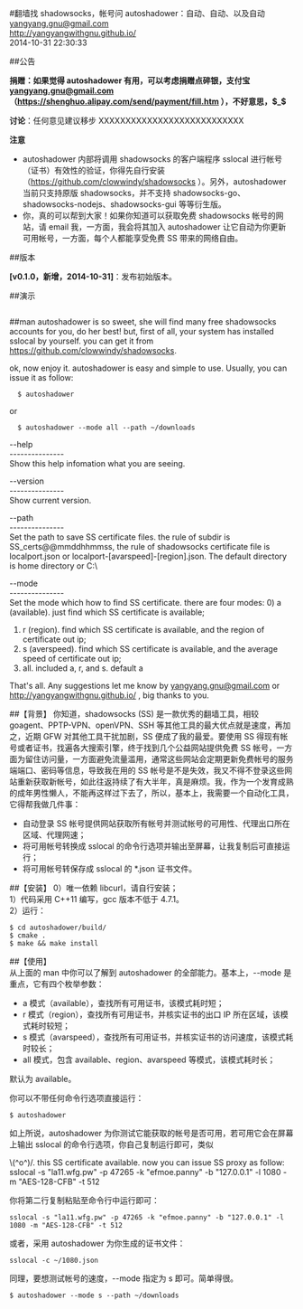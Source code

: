 #翻墙找 shadowsocks，帐号问 autoshadower：自动、自动、以及自动
yangyang.gnu@gmail.com  
http://yangyangwithgnu.github.io/  
2014-10-31 22:30:33


##公告

**捐赠：如果觉得 autoshadower 有用，可以考虑捐赠点碎银，支付宝 yangyang.gnu@gmail.com （https://shenghuo.alipay.com/send/payment/fill.htm ），不好意思，$_$**

**讨论**：任何意见建议移步 XXXXXXXXXXXXXXXXXXXXXXXXXXX

**注意**  

+ autoshadower 内部将调用 shadowsocks 的客户端程序 sslocal 进行帐号（证书）有效性的验证，你得先自行安装（https://github.com/clowwindy/shadowsocks ）。另外，autoshadower 当前只支持原版 shadowsocks，并不支持 shadowsocks-go、shadowsocks-nodejs、shadowsocks-gui 等等衍生版。
+ 你，真的可以帮到大家！如果你知道可以获取免费 shadowsocks 帐号的网站，请 email 我，一方面，我会将其加入 autoshadower 让它自动为你更新可用帐号，一方面，每个人都能享受免费 SS 带来的网络自由。


##版本

**[v0.1.0，新增，2014-10-31]**：发布初始版本。


##演示  
<div align="center">
<img src="https://github.com/yangyangwithgnu/autoshadower/raw/master/pics/running.gif" alt=""/><br />
</div>



##man
autoshadower is so sweet, she will find many free shadowsocks accounts for you, do her best! but, first of all, your system has installed sslocal by yourself. you can get it from https://github.com/clowwindy/shadowsocks. 

ok, now enjoy it. autoshadower is easy and simple to use. Usually, you can issue it as follow: 

```
  $ autoshadower
```
or

```
  $ autoshadower --mode all --path ~/downloads
```

--help  
\---------------  
Show this help infomation what you are seeing. 

--version  
\---------------  
Show current version. 

--path  
\---------------  
Set the path to save SS certificate files. the rule of subdir is SS_certs@@mmddhhmmss, the rule of shadowsocks certificate file is localport.json or localport-[avarspeed]-[region].json. 
The default directory is home directory or C:\ 

--mode  
\---------------  
Set the mode which how to find SS certificate. there are four modes: 
  0) a (available). just find which SS certificate is available;  
  1) r (region). find which SS certificate is available, and the region of certificate out ip;  
  2) s (averspeed). find which SS certificate is available, and the average speed of certificate out ip;  
  3) all. included a, r, and s. 
default a

That's all. Any suggestions let me know by yangyang.gnu@gmail.com or http://yangyangwithgnu.github.io/ , big thanks to you.


##【背景】
你知道，shadowsocks (SS) 是一款优秀的翻墙工具，相较 goagent、PPTP-VPN、openVPN、SSH 等其他工具的最大优点就是速度，再加之，近期 GFW 对其他工具干扰加剧，SS 便成了我的最爱。要使用 SS 得现有帐号或者证书，找遍各大搜索引擎，终于找到几个公益网站提供免费 SS 帐号，一方面为留住访问量，一方面避免流量滥用，通常这些网站会定期更新免费帐号的服务端端口、密码等信息，导致我在用的 SS 帐号是不是失效，我又不得不登录这些网站重新获取新帐号，如此往返持续了有大半年，真是麻烦。我，作为一个发育成熟的成年男性懒人，不能再这样过下去了，所以，基本上，我需要一个自动化工具，它得帮我做几件事：

* 自动登录 SS 帐号提供网站获取所有帐号并测试帐号的可用性、代理出口所在区域、代理网速；
* 将可用帐号转换成 sslocal 的命令行选项并输出至屏幕，让我复制后可直接运行；
* 将可用帐号转保存成 sslocal 的 \*.json 证书文件。

##【安装】
0）唯一依赖 libcurl，请自行安装；  
1）代码采用 C++11 编写，gcc 版本不低于 4.7.1。  
2）运行：  

```
$ cd autoshadower/build/
$ cmake .
$ make && make install
```

##【使用】  
从上面的 man 中你可以了解到 autoshadower 的全部能力。基本上，--mode 是重点，它有四个枚举参数：

* a 模式（available），查找所有可用证书，该模式耗时短；
* r 模式（region），查找所有可用证书，并核实证书的出口 IP 所在区域，该模式耗时较短；
* s 模式（avarspeed），查找所有可用证书，并核实证书的访问速度，该模式耗时较长；
* all 模式，包含 available、region、avarspeed 等模式，该模式耗时长；

默认为 available。

你可以不带任何命令行选项直接运行：

```
$ autoshadower
```
如上所说，autoshadower 为你测试它能获取的帐号是否可用，若可用它会在屏幕上输出 sslocal 的命令行选项，你自己复制运行即可，类似

>
\\(\^o\^)/. this SS certificate available. now you can issue SS proxy as follow:  
  sslocal -s "la11.wfg.pw" -p 47265 -k "efmoe.panny" -b "127.0.0.1" -l 1080 -m "AES-128-CFB" -t 512
>

你将第二行复制粘贴至命令行中运行即可：

```
sslocal -s "la11.wfg.pw" -p 47265 -k "efmoe.panny" -b "127.0.0.1" -l 1080 -m "AES-128-CFB" -t 512
```
或者，采用 autoshadower 为你生成的证书文件：

```
sslocal -c ~/1080.json
```

同理，要想测试帐号的速度，--mode 指定为 s 即可。简单得很。

```
$ autoshadower --mode s --path ~/downloads
```
